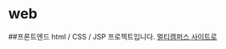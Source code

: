 # web
##프론트엔드 html / CSS / JSP 프로젝트입니다.
<a href="https://event.multicampus.com/multicampusmain"> 멀티캠퍼스 사이트로 </a>
